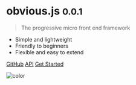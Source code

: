 # <b>obvious.js</b> <small>0.0.1</small>

> The progressive micro front end framework

- Simple and lightweight
- Friendly to beginners
- Flexible and easy to extend

[GitHub](https://github.com/docsifyjs/docsify/)
[API](#API)
[Get Started](#docsify)

![color](#f0f0f0)
